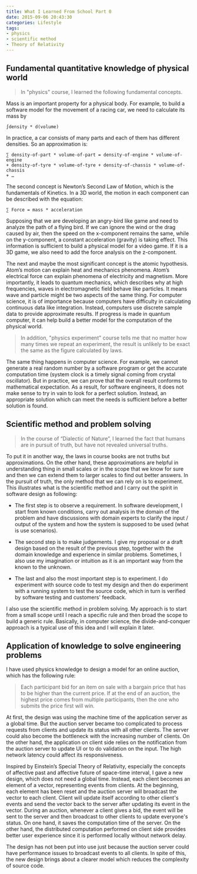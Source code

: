 ```yaml
---
title: What I Learned From School Part 0
date: 2015-09-06 20:43:30
categories: Lifestyle 
tags:
- physics
- scientific method
- Theory of Relativity 
---
```


## Fundamental quantitative knowledge of physical world

> In "physics" course, I learned the following fundamental concepts.

Mass is an important property for a physical body. For example, to build a software model for the movement of a racing car, we need to calculate its mass by 
```
∫density * d(volume)
```
In practice, a car consists of many parts and each of them has different densities. So an approximation is:
``` 
∑ density-of-part * volume-of-part = density-of-engine * volume-of-engine 
+ density-of-tyre * volume-of-tyre + density-of-chassis * volume-of-chassis
+ …
```

<!-- more -->

The second concept is Newton’s Second Law of Motion, which is the fundamentals of Kinetics. In a 3D world, the motion in each component can be described with the equation: 
```
∑ Force = mass * acceleration
``` 
Supposing that we are developing an angry-bird like game and need to analyze the path of a flying bird. If we can ignore the wind or the drag caused by air, then the speed on the x-component remains the same, while on the y-component, a constant acceleration (gravity) is taking effect. This information is sufficient to build a physical model for a video game. If it is a 3D game, we also need to add the force analysis on the z-component.

The next and maybe the most significant concept is the atomic hypothesis. Atom’s motion can explain heat and mechanics phenomena. Atom’s electrical force can explain phenomena of electricity and magnetism. More importantly, it leads to quantum mechanics, which describes why at high frequencies, waves in electromagnetic field behave like particles. It means wave and particle might be two aspects of the same thing. For computer science, it is of importance because computers have difficulty in calculating continuous data like integration. Instead, computers use discrete sample data to provide approximate results. If progress is made in quantum computer, it can help build a better model for the computation of the physical world.

> In addition, "physics experiment" course tells me that no matter how many times we repeat an experiment, the result is unlikely to be exact the same as the figure calculated by laws. 

The same thing happens in computer science. For example, we cannot generate a real random number by a software program or get the accurate computation time (system clock is a timely signal coming from crystal oscillator). But in practice, we can prove that the overall result conforms to mathematical expectation. As a result, for software engineers, it does not make sense to try in vain to look for a perfect solution. Instead, an appropriate solution which can meet the needs is sufficient before a better solution is found.

## Scientific method and problem solving

> In the course of “Dialectic of Nature”, I learned the fact that humans are in pursuit of truth, but have not revealed universal truths. 

To put it in another way, the laws in course books are not truths but approximations. On the other hand, these approximations are helpful in understanding thing in small scales or in the scope that we know for sure and then we can extend them to larger scales to find out better answers. In the pursuit of truth, the only method that we can rely on is to experiment. This illustrates what is the scientific method and I carry out the spirit in software design as following:

+ The first step is to observe a requirement. In software development, I start from known conditions, carry out analysis in the domain of the problem and have discussions with domain experts to clarify the input / output of the system and how the system is supposed to be used (what is use scenarios).

+ The second step is to make judgements. I give my proposal or a draft design based on the result of the previous step, together with the domain knowledge and experience in similar problems. Sometimes, I also use my imagination or intuition as it is an important way from the known to the unknown.

+ The last and also the most important step is to experiment. I do experiment with source code to test my design and then do experiment with a running system to test the source code, which in turn is verified by software testing and customers' feedback.

I also use the scientific method in problem solving. My approach is to start from a small scope until I reach a specific rule and then broad the scope to build a generic rule. Basically, in computer science, the divide-and-conquer approach is a typical use of this idea and I will explain it later.

## Application of knowledge to solve engineering problems

I have used physics knowledge to design a model for an online auction, which has the following rule:

> Each participant bid for an item on sale with a bargain price that has to be higher than the current price. If at the end of an auction, the highest price comes from multiple participants, then the one who submits the price first will win. 

At first, the design was using the machine time of the application server as a global time. But the auction server became too complicated to process requests from clients and update its status with all other clients. The server could also become the bottleneck with the increasing number of clients. On the other hand, the application on client side relies on the notification from the auction server to update UI or to do validation on the input. The high network latency could affect its responsiveness.

Inspired by Einstein’s Special Theory of Relativity, especially the concepts of affective past and affective future of space-time interval, I gave a new design, which does not need a global time. Instead, each client becomes an element of a vector, representing events from clients. At the beginning, each element has been reset and the auction server will broadcast the vector to each client. Client will update itself according to other client's events and send the vector back to the server after updating its event in the vector. During an auction, whenever a client gives a bid, the event will be sent to the server and then broadcast to other clients to update everyone's status. On one hand, it saves the computation time of the server. On the other hand, the distributed computation performed on client side provides better user experience since it is performed locally without network delay.

The design has not been put into use just because the auction server could have performance issues to broadcast events to all clients. In spite of this, the new design brings about a clearer model which reduces the complexity of source code.